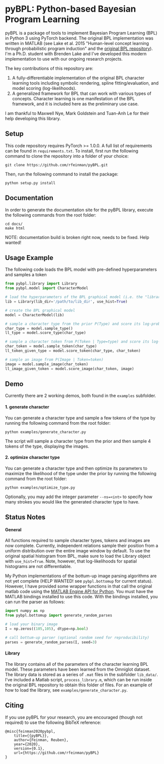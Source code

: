 # pyBPL: Python-based Bayesian Program Learning

pyBPL is a package of tools to implement Bayesian Program Learning (BPL) in Python 3
using PyTorch backend. The original BPL implementation was written in MATLAB (see Lake et al. 2015 "Human-level concept learning through
probabilistic program induction" and the [original BPL repository](https://github.com/brendenlake/BPL)). I'm a Ph.D. student with Brenden Lake and I've developed this modern implementation to use with our ongoing research projects.

The key contributions of this repository are:
1. A fully-differentiable implementation of the original BPL character learning tools including symbolic rendering, spline fitting/evaluation, and model scoring (log-likelihoods).
2. A generalized framework for BPL that can work with various types of concepts. Character learning is one manifestation of the BPL framework, and it is included here as the preliminary use case.

I am thankful to Maxwell Nye, Mark Goldstein and Tuan-Anh Le for their help developing this library.

## Setup

This code repository requires PyTorch >= 1.0.0. A full list of requirements can
be found in `requirements.txt`. To install, first run the following command to clone
the repository into a folder of your choice:
```
git clone https://github.com/rfeinman/pyBPL.git
```
Then, run the following command to install the package:
```
python setup.py install
```



## Documentation
In order to generate the documentation site for the pyBPL library, execute the
following commands from the root folder:
```
cd docs/
make html
```
NOTE: documentation build is broken right now, needs to be fixed. Help wanted!

## Usage Example

The following code loads the BPL model with pre-defined hyperparameters 
and samples a token

```python
from pybpl.library import Library
from pybpl.model import CharacterModel

# load the hyperparameters of the BPL graphical model (i.e. the "library")
lib = Library(lib_dir='/path/to/lib_dir', use_hist=True)

# create the BPL graphical model
model = CharacterModel(lib)

# sample a character type from the prior P(Type) and score its log-probability
char_type = model.sample_type()
ll_type = model.score_type(char_type)

# sample a character token from P(Token | Type=type) and score its log-probability
char_token = model.sample_token(char_type)
ll_token_given_type = model.score_token(char_type, char_token)

# sample an image from P(Image | Token=token)
image = model.sample_image(char_token)
ll_image_given_token = model.score_image(char_token, image)

```

## Demo
Currently there are 2 working demos, both found in the `examples` subfolder.

#### 1. generate character

You can generate a character type and sample a few tokens of the type by
running the following command from the root folder:
```
python examples/generate_character.py
```
The script will sample a character type from the prior and then sample 4 tokens
of the type, displaying the images.

#### 2. optimize character type
You can generate a character type and then optimize its parameters to maximize
the likelihood of the type under the prior by running the following
command from the root folder:
```
python examples/optimize_type.py
```
Optionally, you may add the integer parameter `--ns=<int>` to specify how many
strokes you would like the generated character type to have.


## Status Notes

#### General

All functions required to sample character types, tokens and images are now
complete. 
Currently, independent relations sample their position from a uniform distribution over the entire image window by default. 
To use the original spatial histogram from BPL, make sure to load the Library object with `use_hist=True`. 
Note, however, that log-likelihoods for spatial histograms are not differentiable.

My Python implementations of the bottum-up image parsing algorithms are not yet complete (HELP WANTED! see `pybpl.bottomup` for current status).
However, I have provided some wrapper functions in that call the original matlab code using the [MATLAB Engine API for Python](https://www.mathworks.com/help/matlab/matlab-engine-for-python.html). 
You must have the MATLAB bindings installed to use this code. With the bindings installed, you can run the parser as follows:

```python
import numpy as np
from pybpl.bottomup import generate_random_parses

# load your binary image
I = np.zeros((105,105), dtype=np.bool) 

# call bottum-up parser (optional random seed for reproducibility)
parses = generate_random_parses(I, seed=3)
```


#### Library

The library contains all of the parameters of the character learning BPL
model. These parameters have been learned from the Omniglot dataset. 
The library data is stored as a 
series of `.mat` files in the subfolder `lib_data/`. 
I've included a Matlab script, `process_library.m`, which can be
run inside the original BPL repository to 
obtain this folder of files. For an example of how to load the library, see
`examples/generate_character.py`.


## Citing
If you use pyBPL for your research, you are encouraged (though not required) to use the following BibTeX reference:

```
@misc{feinman2020pybpl,
    title={{pyBPL}},
    author={Feinman, Reuben},
    year={2020},
    version={0.1},
    url={https://github.com/rfeinman/pyBPL}
}
```
